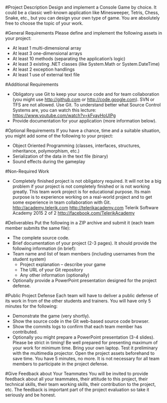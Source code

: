 #Project Description
Design and implement a Console Game by choice. It could be a classic well-known application like
Minesweeper, Tetris, Chess, Snake, etc., but you can design your own type of game. You are absolutely
free to choose the topic of your work.

#General Requirements
Please define and implement the following assets in your project:
* At least 1 multi-dimensional array
* At least 3 one-dimensional arrays
* At least 10 methods (separating the application’s logic)
* At least 3 existing .NET classes (like System.Math or System.DateTime)
* At least 2 exception handlings
* At least 1 use of external text file

#Additional Requirements
* Obligatory use Git to keep your source code and for team collaboration (you might use
http://github.com or http://code.google.com). SVN or TFS are not allowed. Use Git. To
understand better what Source Control Systems are, you can watch this lecture:
https://www.youtube.com/watch?v=kFvayHoUIPg
* Provide documentation for your application (more information below).

#Optional Requirements
If you have a chance, time and a suitable situation, you might add some of the following to your project:
* Object Oriented Programming (classes, interfaces, structures, inheritance, polymorphism, etc.)
* Serialization of the data in the text file (binary)
* Sound effects during the gameplay

#Non-Required Work
* Completely finished project is not obligatory required. It will not be a big problem if your project
is not completely finished or is not working greatly. This team work project is for educational
purpose. Its main purpose is to experience working on a real-world project and to get some
experience in team collaboration with Git. http://academy.telerik.com
http://telerikacademy.com
Telerik Software Academy 2015 2 of 2 http://facebook.com/TelerikAcademy

#Deliverables
Put the following in a ZIP archive and submit it (each team member submits the same file):
* The complete source code.
* Brief documentation of your project (2-3 pages). It should provide the following information (in
brief):
* Team name and list of team members (including usernames from the student system)
  * Project explanation – describe your game
  * The URL of your Git repository
  * Any other information (optionally)
* Optionally provide a PowerPoint presentation designed for the project defense.

#Public Project Defense
Each team will have to deliver a public defense of its work in from of the other students and trainers.
You will have only 5 minutes for the following:
* Demonstrate the game (very shortly).
* Show the source code in the Git web-based source code browser.
* Show the commits logs to confirm that each team member has contributed.
* Optionally you might prepare a PowerPoint presentation (3-4 slides).
Please be strict in timing! Be well prepared for presenting maximum of your work for minimum time.
Bring your own laptop. Test it preliminary with the multimedia projector. Open the project assets
beforehand to save time. You have 5 minutes, no more. It is not necessary for all team members to
participate in the project defense.

#Give Feedback about Your Teammates
You will be invited to provide feedback about all your teammates, their attitude to this project, their
technical skills, their team working skills, their contribution to the project, etc. The feedback is
important part of the project evaluation so take it seriously and be honest.
